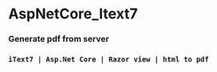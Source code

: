 # AspNetCore_Itext7


### Generate pdf from server
### `iText7 | Asp.Net Core | Razor view | html to pdf`
